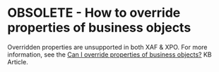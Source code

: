 # OBSOLETE - How to override properties of business objects

Overridden properties are unsupported in both XAF & XPO. For more information, see the [Can I override properties of business objects?](https://supportcenter.devexpress.com/ticket/details/k18270/can-i-override-properties-of-business-objects) KB Article.</p>
